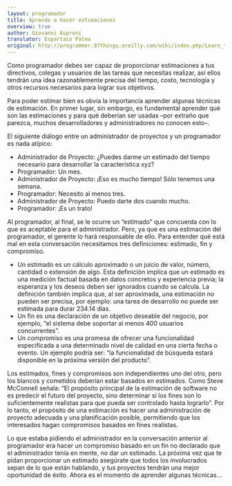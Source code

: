 ```yaml
---
layout: programador
title: Aprende a hacer estimaciones
overview: true
author: Giovanni Asproni
translator: Espartaco Palma
original: http://programmer.97things.oreilly.com/wiki/index.php/Learn_to_Estimate
---
```


Como programador debes ser capaz de proporcionar estimaciones a tus
directivos, colegas y usuarios de las tareas que necesitas realizar, así
ellos tendrán una idea razonablemente precisa del tiempo, costo,
tecnología y otros recursos necesarios para lograr sus objetivos.

Para poder estimar bien es obvia la importancia aprender algunas
técnicas de estimación. En primer lugar, sin embargo, es fundamental
aprender qué son las estimaciones y para qué deberían ser usadas –por
extraño que parezca, muchos desarrolladores y administradores no conocen
esto–.

El siguiente diálogo entre un administrador de proyectos y un
programador es nada atípico:

* Administrador de Proyecto: ¿Puedes darme un estimado del tiempo
necesario para desarrollar la característica xyz?
* Programador: Un mes.
* Administrador de Proyecto: ¡Eso es mucho tiempo! Sólo tenemos una
semana.
* Programador: Necesito al menos tres.
* Administrador de Proyecto: Puedo darte dos cuando mucho.
* Programador: ¡Es un trato!

Al programador, al final, se le ocurre un “estimado” que concuerda con
lo que es aceptable para el administrador. Pero, ya que es una
estimación del programador, el gerente lo hará responsable de ello. Para
entender qué está mal en esta conversación necesitamos tres
definiciones: estimado, fin y compromiso.

* Un estimado es un cálculo aproximado o un juicio de valor, número,
cantidad o extensión de algo. Esta definición implica que un estimado es
una medición factual basada en datos concretos y experiencia previa; la
esperanza y los deseos deben ser ignorados cuando se calcula. La
definición también implica que, al ser aproximada, una estimación no
pueden ser precisa, por ejemplo: una tarea de desarrollo no puede ser
estimada para durar 234.14 días.
* Un fin es una declaración de un objetivo deseable del negocio, por
ejemplo, “el sistema debe soportar al menos 400 usuarios concurrentes”.
* Un compromiso es una promesa de ofrecer una funcionalidad especificada
a una determinado nivel de calidad en una cierta fecha o evento. Un
ejemplo podría ser: “la funcionalidad de búsqueda estará disponible en
la próxima versión del producto”.

Los estimados, fines y compromisos son independientes uno del otro, pero
los blancos y cometidos deberían estar basados en estimados. Como Steve
McConnell señala: “El propósito principal de la estimación de software
no es predecir el futuro del proyecto, sino determinar si los fines son
lo suficientemente realistas para que pueda ser controlado hasta
lograrlo”. Por lo tanto, el propósito de una estimación es hacer una
administración de proyecto adecuada y una planificación posible,
permitiendo que los interesados hagan compromisos basados en fines
realistas.

Lo que estaba pidiendo el administrador en la conversación anterior al
programador era hacer un compromiso basado en un fin no declarado que el
administrador tenía en mente, no dar un estimado. La próxima vez que te
pidan proporcionar un estimado asegúrate que todos los involucrados
sepan de lo que están hablando, y tus proyectos tendrán una mejor
oportunidad de éxito. Ahora es el momento de aprender algunas técnicas…

